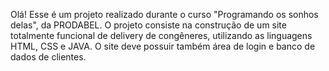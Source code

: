 Olá! Esse é um projeto realizado durante o curso "Programando os sonhos delas", da PRODABEL.
O projeto consiste na construção de um site totalmente funcional de delivery de congêneres, utilizando as linguagens
HTML, CSS e JAVA. O site deve possuir também área de login e banco de dados de clientes.